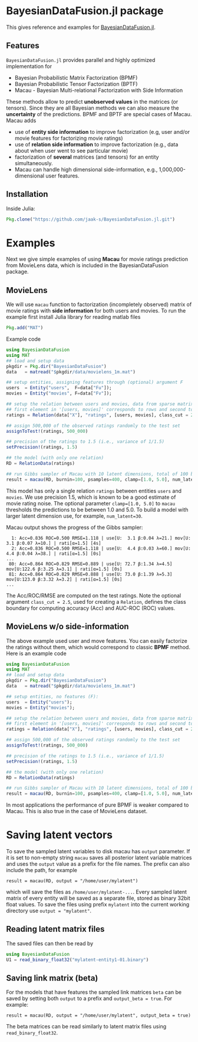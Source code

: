 # BayesianDataFusion.jl package

This gives reference and examples for [BayesianDataFusion.jl](https://github.com/jaak-s/BayesianDataFusion.jl).

## Features
`BayesianDataFusion.jl` provides parallel and highly optimized implementation for

*  Bayesian Probabilistic Matrix Factorization (BPMF)
*  Bayesian Probabilistic Tensor Factorization (BPTF)
*  Macau - Bayesian Multi-relational Factorization with Side Information

These methods allow to predict **unobserved values** in the matrices (or tensors). Since they are all Bayesian methods we can also measure the **uncertainty** of the predictions. BPMF and BPTF are special cases of Macau. Macau adds

*  use of **entity side information** to improve factorization (e.g, user and/or movie features for factorizing movie ratings)
*  use of **relation side information** to improve factorization  (e.g., data about when user went to see particular movie)
*  factorization of **several** matrices (and tensors) for an entity simultaneously.
*  Macau can handle high dimensional side-information, e.g., 1,000,000-dimensional user features.

## Installation
Inside Julia:
```julia
Pkg.clone("https://github.com/jaak-s/BayesianDataFusion.jl.git")
```

# Examples
Next we give simple examples of using **Macau** for movie ratings prediction from MovieLens data, which is included in the BayesianDataFusion package.

## MovieLens
We will use `macau` function to factorization (incompletely observed) matrix of movie ratings with **side information** for both users and movies. To run the example first install Julia library for reading matlab files
```julia
Pkg.add("MAT")
```
Example code
```julia
using BayesianDataFusion
using MAT
## load and setup data
pkgdir = Pkg.dir("BayesianDataFusion")
data   = matread("$pkgdir/data/movielens_1m.mat")

## setup entities, assigning features through (optional) argument F
users  = Entity("users",  F=data["Fu"]);
movies = Entity("movies", F=data["Fv"]);

## setup the relation between users and movies, data from sparse matrix data["X"]
## first element in '[users, movies]' corresponds to rows and second to columns of data["X"]
ratings = Relation(data["X"], "ratings", [users, movies], class_cut = 2.5);

## assign 500,000 of the observed ratings randomly to the test set
assignToTest!(ratings, 500_000)

## precision of the ratings to 1.5 (i.e., variance of 1/1.5)
setPrecision!(ratings, 1.5)

## the model (with only one relation)
RD = RelationData(ratings)

## run Gibbs sampler of Macau with 10 latent dimensions, total of 100 burnin and 400 posterior samples
result = macau(RD, burnin=100, psamples=400, clamp=[1.0, 5.0], num_latent=10)
```
This model has only a single relation `ratings` between entities `users` and `movies`.
We use precision 1.5, which is known to be a good estimate of movie rating noise.
The optional parameter `clamp=[1.0, 5.0]` to `macau` thresholds the predictions to be between 1.0 and 5.0.
To build a model with larger latent dimension use, for example, `num_latent=30`.

Macau output shows the progress of the Gibbs sampler:
```
  1: Acc=0.836 ROC=0.500 RMSE=1.118 | use[U:  3.1 β:0.04 λ=21.] mov[U:  3.1 β:0.07 λ=10.] | rati[α=1.5] [4s]
  2: Acc=0.836 ROC=0.500 RMSE=1.118 | use[U:  4.4 β:0.03 λ=60.] mov[U:  4.4 β:0.04 λ=38.] | rati[α=1.5] [0s]
...
 80: Acc=0.864 ROC=0.829 RMSE=0.889 | use[U: 72.7 β:1.34 λ=4.5] mov[U:122.6 β:3.25 λ=3.1] | rati[α=1.5] [0s]
 81: Acc=0.864 ROC=0.829 RMSE=0.888 | use[U: 73.0 β:1.39 λ=5.3] mov[U:123.0 β:3.32 λ=3.2] | rati[α=1.5] [0s]
...
```
The Acc/ROC/RMSE are computed on the test ratings. Note the optional argument `class_cut = 2.5`, used for creating a `Relation`, defines the class boundary for computing accuracy (Acc) and AUC-ROC (ROC) values. 

## MovieLens w/o side-information
The above example used user and move features. You can easily factorize the ratings without them, which would correspond to classic **BPMF** method. Here is an example code
```julia
using BayesianDataFusion
using MAT
## load and setup data
pkgdir = Pkg.dir("BayesianDataFusion")
data   = matread("$pkgdir/data/movielens_1m.mat")

## setup entities, no features (F):
users  = Entity("users");
movies = Entity("movies");

## setup the relation between users and movies, data from sparse matrix data["X"]
## first element in '[users, movies]' corresponds to rows and second to columns of data["X"]
ratings = Relation(data["X"], "ratings", [users, movies], class_cut = 2.5);

## assign 500,000 of the observed ratings randomly to the test set
assignToTest!(ratings, 500_000)

## precision of the ratings to 1.5 (i.e., variance of 1/1.5)
setPrecision!(ratings, 1.5)

## the model (with only one relation)
RD = RelationData(ratings)

## run Gibbs sampler of Macau with 10 latent dimensions, total of 100 burnin and 400 posterior samples
result = macau(RD, burnin=100, psamples=400, clamp=[1.0, 5.0], num_latent=10)
```
In most applications the performance of pure BPMF is weaker compared to Macau. This is also true in the case of MovieLens dataset.


# Saving latent vectors
To save the sampled latent variables to disk macau has `output` parameter. If it is set to non-empty string `macau` saves all posterior latent variable matrices and uses the `output` value as a prefix for the file names. The prefix can also include the path, for example
```
result = macau(RD, output = "/home/user/mylatent")
```
which will save the files as `/home/user/mylatent-...`.
Every sampled latent matrix of every entity will be saved as a separate file, stored as binary 32bit float values.
To save the files using prefix `mylatent` into the current working directory use `output = "mylatent"`.

## Reading latent matrix files
The saved files can then be read by
```julia
using BayesianDataFusion
U1 = read_binary_float32("mylatent-entity1-01.binary")
```

## Saving link matrix (beta)
For the models that have features the sampled link matrices `beta` can be saved by setting both `output` to a prefix and `output_beta = true`. For example:
```
result = macau(RD, output = "/home/user/mylatent", output_beta = true)
```
The beta matrices can be read similarly to latent matrix files using `read_binary_float32`.
